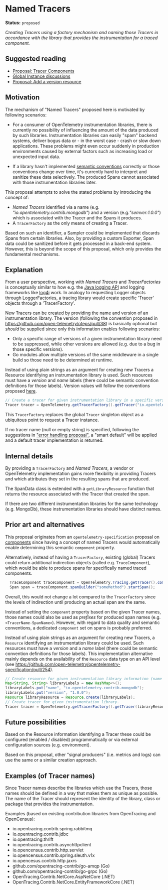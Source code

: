 # Named Tracers

**Status:** `proposed`

_Creating Tracers using a factory mechanism and naming those Tracers in accordance with the library that provides the instrumentation for a traced component._

## Suggested reading

* [Proposal: Tracer Components](https://github.com/open-telemetry/opentelemetry-specification/issues/10)
* [Global Instance discussions](https://github.com/open-telemetry/opentelemetry-specification/labels/global%20instance)
* [Proposal: Add a version resource](https://github.com/open-telemetry/oteps/pull/38)

## Motivation

The mechanism of "Named Tracers" proposed here is motivated by following scenarios:

* For a consumer of OpenTelemetry instrumentation libraries, there is currently no possibility of influencing the amount of the data produced by such libraries. Instrumentation libraries can easily "spam" backend systems, deliver bogus data or - in the worst case - crash or slow down applications. These problems might even occur suddenly in production environments caused by external factors such as increasing load or unexpected input data.

* If a library hasn't implemented [semantic conventions](https://github.com/open-telemetry/opentelemetry-specification/blob/master/specification/data-semantic-conventions.md) correctly or those conventions change over time, it's currently hard to interpret and sanitize these data selectively. The produced Spans cannot associated with those instrumentation libraries later.

This proposal attempts to solve the stated problems by introducing the concept of:
 * _Named Tracers_ identified via a name (e.g. _"io.opentelemetry.contrib.mongodb"_) and a version (e.g._"semver:1.0.0"_) which is associated with the Tracer and the Spans it produces.
 * A `TracerFactory` as the only means of creating a Tracer.

Based on such an identifier, a Sampler could be implemented that discards Spans from certain libraries. Also, by providing a custom Exporter, Span data could be sanitized before it gets processed in a back-end system. However, this is beyond the scope of this proposal, which only provides the fundamental mechanisms.

## Explanation

From a user perspective, working with *Named Tracers* and *TracerFactories* is conceptually similar to how e.g. the [Java logging API](https://docs.oracle.com/javase/7/docs/api/java/util/logging/Logger.html#getLogger(java.lang.String)) and logging frameworks like [log4j](https://www.slf4j.org/apidocs/org/slf4j/LoggerFactory.html) work. In analogy to requesting Logger objects through LoggerFactories, a tracing library would create specific 'Tracer' objects through a 'TracerFactory'.

New Tracers can be created by providing the name and version of an instrumentation library. The version (following the convention proposed in https://github.com/open-telemetry/oteps/pull/38) is basically optional but *should* be supplied since only this information enables following scenarios:
* Only a specific range of versions of a given instrumentation library need to be suppressed, while other versions are allowed (e.g. due to a bug in those specific versions).
* Go modules allow multiple versions of the same middleware in a single build so those need to be determined at runtime.

Instead of using plain strings as an argument for creating new Tracers a Resource identifying an instrumentation library is used. Such resources must have a _version_ and _name_ labels (there could be semantic convention definitions for those labels). Version values will follow the conventions proposed [here](https://github.com/open-telemetry/oteps/pull/38).

```java
// Create a tracer for given instrumentation library in a specific version.
Tracer tracer = OpenTelemetry.getTracerFactory().getTracer("io.opentelemetry.contrib.mongodb", "semver:1.0.0");
```

This `TracerFactory` replaces the global `Tracer` singleton object as a ubiquitous point to request a Tracer instance.

If no tracer name (null or empty string) is specified, following the suggestions in ["error handling proposal"](open-telemetry/opentelemetry-specification#153), a "smart default" will be applied and a default tracer implementation is returned.


## Internal details

By providing a `TracerFactory` and *Named Tracers*, a vendor or OpenTelemetry implementation gains more flexibility in providing Tracers and which attributes they set in the resulting spans that are produced.

The SpanData class is extended with a `getLibraryResource` function that returns the resource associated with the Tracer that created the span.

If there are two different instrumentation libraries for the same technology (e.g. MongoDb), these instrumentation libraries should have distinct names.

## Prior art and alternatives

This proposal originates from an `opentelemetry-specification` proposal on [components](https://github.com/open-telemetry/opentelemetry-specification/issues/10) since having a concept of named Tracers would automatically enable determining this semantic `component` property.

Alternatively, instead of having a `TracerFactory`, existing (global) Tracers could return additional indirection objects (called e.g. `TraceComponent`), which would be able to produce spans for specifically named traced components.

```java
  TraceComponent traceComponent = OpenTelemetry.Tracing.getTracer().componentBuilder(libraryResource);
  Span span = traceComponent.spanBuilder("someMethod").startSpan();
```

Overall, this would not change a lot compared to the `TracerFactory` since the levels of indirection until producing an actual span are the same.

Instead of setting the `component` property based on the given Tracer names, those names could also be used as *prefixes* for produced span names (e.g. `<TracerName-SpanName>`). However, with regard to data quality and semantic conventions, a dedicated `component` set on spans is probably preferred.

Instead of using plain strings as an argument for creating new Tracers, a `Resource` identifying an instrumentation library could be used. Such resources must have a _version_ and a _name_ label (there could be semantic convention definitions for those labels). This implementation alternative mainly depends on the availability of the `Resource` data type on an API level (see https://github.com/open-telemetry/opentelemetry-specification/pull/254).

```java
// Create resource for given instrumentation library information (name + version)
Map<String, String> libraryLabels = new HashMap<>();
libraryLabels.put("name", "io.opentelemetry.contrib.mongodb");
libraryLabels.put("version", "1.0.0");
Resource libraryResource = Resource.create(libraryLabels);
// Create tracer for given instrumentation library.
Tracer tracer = OpenTelemetry.getTracerFactory().getTracer(libraryResource);
```

## Future possibilities

Based on the Resource information identifying a Tracer these could be configured (enabled / disabled) programmatically or via external configuration sources (e.g. environment).

Based on this proposal, other "signal producers" (i.e. metrics and logs) can use the same or a similar creation approach.

## Examples (of Tracer names)

Since Tracer names describe the libraries which use the Tracers, those names should be defined in a way that makes them as unique as possible. The name of the Tracer should represent the identity of the library, class or package that provides the instrumentation. 

Examples (based on existing contribution libraries from OpenTracing and OpenCensus):

* io.opentracing.contrib.spring.rabbitmq
* io.opentracing.contrib.jdbc
* io.opentracing.thrift
* io.opentracing.contrib.asynchttpclient
* io.opencensus.contrib.http.servlet
* io.opencensus.contrib.spring.sleuth.v1x
* io.opencesus.contrib.http.jaxrs
* github.com/opentracing-contrib/go-amqp (Go)
* github.com/opentracing-contrib/go-grpc (Go)
* OpenTracing.Contrib.NetCore.AspNetCore (.NET)
* OpenTracing.Contrib.NetCore.EntityFrameworkCore (.NET)

